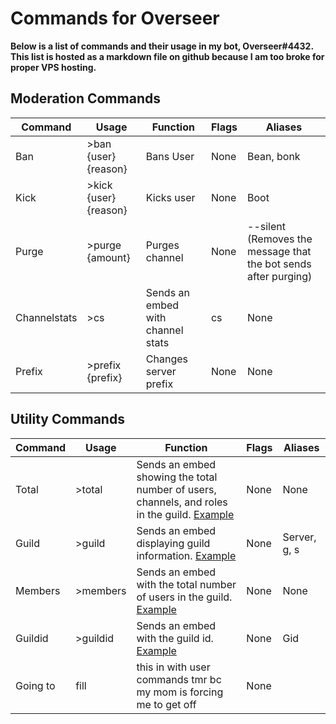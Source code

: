 # Commands for Overseer

**Below is a list of commands and their usage in my bot, Overseer#4432. This list is hosted as a markdown file on github because I am too broke for proper VPS hosting.**

## Moderation Commands
| Command      | Usage                 | Function                          | Flags | Aliases                                                         |
|--------------|-----------------------|-----------------------------------|-------|-----------------------------------------------------------------|
| Ban          | >ban {user} {reason}  | Bans User                         | None  | Bean, bonk                                                      |
| Kick         | >kick {user} {reason} | Kicks user                        | None  | Boot                                                            |
| Purge        | >purge {amount}       | Purges channel                    | None  | --silent (Removes the message that the bot sends after purging) |
| Channelstats | >cs                   | Sends an embed with channel stats | cs    | None                                                            |
| Prefix       | >prefix {prefix}      | Changes server prefix             | None  | None                                                            |

## Utility Commands
| Command   | Usage    | Function                                                                                                                       | Flags | Aliases      |
|-----------|----------|--------------------------------------------------------------------------------------------------------------------------------|-------|--------------|
| Total     | >total   | Sends an embed showing the total number of users, channels, and roles in the guild. [Example](https://i.imgur.com/GabdfdE.png) | None  | None         |
| Guild     | >guild   | Sends an embed displaying guild information. [Example](https://i.imgur.com/B6ENXTt.png)                                        | None  | Server, g, s |
| Members   | >members | Sends an embed with the total number of users in the guild. [Example](https://i.imgur.com/VVJxac7.png)                         | None  | None         |
| Guildid   | >guildid | Sends an embed with the guild id. [Example](https://i.imgur.com/KF8OJZ5.png)                                                   | None  | Gid          |
| Going to  | fill     | this in with user commands tmr bc my mom is forcing me to get off                                                              | None  |              |